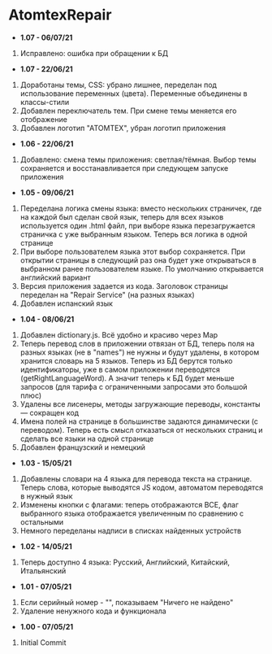 # AtomtexRepair 

* <b>1.07 - 06/07/21</b>
1. Исправлено: ошибка при обращении к БД  
* <b>1.07 - 22/06/21</b>
1. Доработаны темы, CSS: убрано лишнее, переделан под использование переменных (цвета). Переменные объединены в классы-стили
2. Добавлен переключатель тем. При смене темы меняется его отображение
3. Добавлен логотип "АТОМТЕХ", убран логотип приложения
* <b>1.06 - 22/06/21</b>
1. Добавлено: смена темы приложения: светлая/тёмная. Выбор темы сохраняется и восстанавливается при следующем запуске приложения
* <b>1.05 - 09/06/21</b>
1. Переделана логика смены языка: вместо нескольких страничек, где на каждой был сделан свой язык, теперь для всех языков используется один .html файл, при выборе языка перезагружается страничка с уже выбранным языком. Теперь вся логика в одной странице
2. При выборе пользователем языка этот выбор сохраняется. При открытии страницы в следующий раз она будет уже открываться в выбранном ранее пользователем языке. По умолчанию открывается английский вариант
3. Версия приложения задается из кода. Заголовок страницы переделан на "Repair Service" (на разных языках)
4. Добавлен испанский язык
* <b>1.04 - 08/06/21</b>
1. Добавлен dictionary.js. Всё удобно и красиво через Map
2. Теперь перевод слов в приложении отвязан от БД, теперь поля на разных языках (не в "names") не нужны и будут удалены, в котором хранится словарь на 5 языков. Теперь из БД берутся только идентификаторы, уже в самом приложении переводятся (getRightLanguageWord). А значит теперь к БД будет меньше запросов (для тарифа с ограниченными запросами это большой плюс) 
3. Удалены все лисенеры, методы загружающие переводы, константы — сокращен код
4. Имена полей на странице в большинстве задаются динамически (с переводом). Теперь есть смысл отказаться от нескольких страниц и сделать все языки на одной странице
5. Добавлен французский и немецкий
* <b>1.03 - 15/05/21</b>
1. Добавлены словари на 4 языка для перевода текста на странице. Теперь слова, которые выводятся JS кодом, автоматом переводятся в нужный язык
2. Изменены кнопки с флагами: теперь отображаются ВСЕ, флаг выбранного языка отображается увеличенным по сравнению с остальными
3. Немного переделаны надписи в списках найденных устройств
* <b>1.02 - 14/05/21</b>
1. Теперь доступно 4 языка: Русский, Английский, Китайский, Итальянский  
* <b>1.01 - 07/05/21</b>
1. Если серийный номер - "", показываем "Ничего не найдено"
2. Удаление ненужного кода и функционала
* <b>1.00 - 07/05/21</b>
1. Initial Commit

